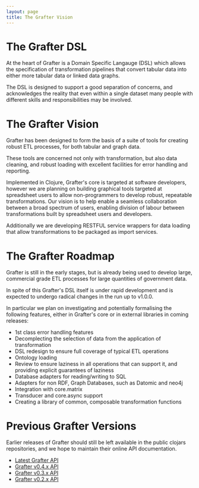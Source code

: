 ```yaml
---
layout: page
title: The Grafter Vision
---
```


# The Grafter DSL

At the heart of Grafter is a Domain Specific Langauge (DSL) which
allows the specification of transformation pipelines that convert
tabular data into either more tabular data or linked data graphs.

The DSL is designed to support a good separation of concerns, and
acknowledges the reality that even within a single dataset many people
with different skills and responsibilities may be involved.

# The Grafter Vision

Grafter has been designed to form the basis of a suite of tools for
creating robust ETL processes, for both tabular and graph data.

These tools are concerned not only with transformation, but also data
cleaning, and robust loading with excellent facilities for error
handling and reporting.

Implemented in Clojure, Grafter's core is targeted at software
developers, however we are planning on building graphical tools
targeted at spreadsheet users to allow non-programmers to develop
robust, repeatable transformations.  Our vision is to help enable a
seamless collaboration between a broad spectrum of users, enabling
division of labour between transformations built by spreadsheet users
and developers.

Additionally we are developing RESTFUL service wrappers for data
loading that allow transformations to be packaged as import services.

# The Grafter Roadmap

Grafter is still in the early stages, but is already being used to
develop large, commercial grade ETL processes for large quantities of
government data.

In spite of this Grafter's DSL itself is under rapid development and
is expected to undergo radical changes in the run up to v1.0.0.

In particular we plan on investigating and potentially formalising the
following features, either in Grafter's core or in external libraries
in coming releases:

- 1st class error handling features
- Decomplecting the selection of data from the application of transformation
- DSL redesign to ensure full coverage of typical ETL operations
- Ontology loading
- Review to ensure laziness in all operations that can support it, and
  providing explicit guarantees of laziness
- Database adapters for reading/writing to SQL
- Adapters for non RDF, Graph Databases, such as Datomic and neo4j
- Integration with core.matrix
- Transducer and core.async support
- Creating a library of common, composable transformation functions

# Previous Grafter Versions

Earlier releases of Grafter should still be left available in the
public clojars repositories, and we hope to maintain their online API
documentation.

- [Latest Grafter API](http://api.grafter.org/master/)
- [Grafter v0.4.x API](http://api.grafter.org/0.4/)
- [Grafter v0.3.x API](http://api.grafter.org/0.3/)
- [Grafter v0.2.x API](http://api.grafter.org/0.2/)
